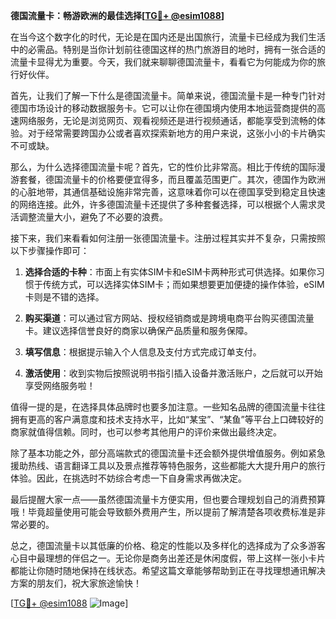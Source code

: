 **德国流量卡：畅游欧洲的最佳选择[[TG💪+ @esim1088](https://t.me/s/esim1088)]**

在当今这个数字化的时代，无论是在国内还是出国旅行，流量卡已经成为我们生活中的必需品。特别是当你计划前往德国这样的热门旅游目的地时，拥有一张合适的流量卡显得尤为重要。今天，我们就来聊聊德国流量卡，看看它为何能成为你的旅行好伙伴。

首先，让我们了解一下什么是德国流量卡。简单来说，德国流量卡是一种专门针对德国市场设计的移动数据服务卡。它可以让你在德国境内使用本地运营商提供的高速网络服务，无论是浏览网页、观看视频还是进行视频通话，都能享受到流畅的体验。对于经常需要跨国办公或者喜欢探索新地方的用户来说，这张小小的卡片确实不可或缺。

那么，为什么选择德国流量卡呢？首先，它的性价比非常高。相比于传统的国际漫游套餐，德国流量卡的价格要便宜得多，而且覆盖范围更广。其次，德国作为欧洲的心脏地带，其通信基础设施非常完善，这意味着你可以在德国享受到稳定且快速的网络连接。此外，许多德国流量卡还提供了多种套餐选择，可以根据个人需求灵活调整流量大小，避免了不必要的浪费。

接下来，我们来看看如何注册一张德国流量卡。注册过程其实并不复杂，只需按照以下步骤操作即可：

1. **选择合适的卡种**：市面上有实体SIM卡和eSIM卡两种形式可供选择。如果你习惯于传统方式，可以选择实体SIM卡；而如果想要更加便捷的操作体验，eSIM卡则是不错的选择。

2. **购买渠道**：可以通过官方网站、授权经销商或是跨境电商平台购买德国流量卡。建议选择信誉良好的商家以确保产品质量和服务保障。

3. **填写信息**：根据提示输入个人信息及支付方式完成订单支付。

4. **激活使用**：收到实物后按照说明书指引插入设备并激活账户，之后就可以开始享受网络服务啦！

值得一提的是，在选择具体品牌时也要多加注意。一些知名品牌的德国流量卡往往拥有更高的客户满意度和技术支持水平，比如“某宝”、“某鱼”等平台上口碑较好的商家就值得信赖。同时，也可以参考其他用户的评价来做出最终决定。

除了基本功能之外，部分高端款式的德国流量卡还会额外提供增值服务。例如紧急援助热线、语言翻译工具以及景点推荐等特色服务，这些都能大大提升用户的旅行体验。因此，在挑选时不妨综合考虑一下自身需求再做决定。

最后提醒大家一点——虽然德国流量卡方便实用，但也要合理规划自己的消费预算哦！毕竟超量使用可能会导致额外费用产生，所以提前了解清楚各项收费标准是非常必要的。

总之，德国流量卡以其低廉的价格、稳定的性能以及多样化的选择成为了众多游客心目中最理想的伴侣之一。无论你是商务出差还是休闲度假，带上这样一张小卡片都能让你随时随地保持在线状态。希望这篇文章能够帮助到正在寻找理想通讯解决方案的朋友们，祝大家旅途愉快！

[[TG💪+ @esim1088](https://t.me/s/esim1088) ![Image](https://i.postimg.cc/4NQfJmqS/Snipaste-2025-05-13-00-14-12.png)]